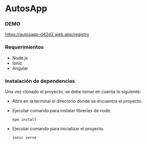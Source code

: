 # AutosApp

### DEMO

https://autosapp-d42d2.web.app/registro


### Requerimientos

 - Node.js
 - Ionic 
 - Angular

### Instalación de dependencias

Una vez clonado el proyecto, se debe tomar en cuenta lo siguiente:

 - Abrir en la terminal el directorio donde se encuentra el proyecto.

 - Ejecutar comando para instalar librerías de node.
 


    `npm install`

 - Ejecutar comando para inicializar el proyecto.

	`ionic serve`
